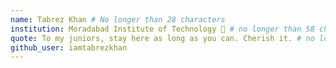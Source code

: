 ```yaml
---
name: Tabrez Khan # No longer than 28 characters
institution: Moradabad Institute of Technology 🚩 # no longer than 58 characters
quote: To my juniors, stay here as long as you can. Cherish it. # no longer than 100 characters, avoid using quotes(") to guarantee the format remains the same.
github_user: iamtabrezkhan
---
```

